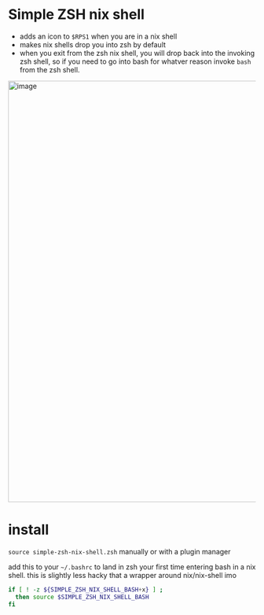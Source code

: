 # Simple ZSH nix shell
- adds an icon to `$RPS1` when you are in a nix shell
- makes nix shells drop you into zsh by default
- when you exit from the zsh nix shell, you will drop back into the invoking zsh shell, so if you need to go into bash for whatver reason invoke `bash` from the zsh shell.

<img width="856" alt="image" src="https://user-images.githubusercontent.com/24906808/219564876-d184602c-069d-4132-a1c6-a69c8453a8b9.png">

# install
`source simple-zsh-nix-shell.zsh` manually or with a plugin manager

add this to your `~/.bashrc` to land in zsh your first time entering bash in a nix shell. this is slightly less hacky that a wrapper around nix/nix-shell imo
```bash
if [ ! -z ${SIMPLE_ZSH_NIX_SHELL_BASH+x} ] ;
  then source $SIMPLE_ZSH_NIX_SHELL_BASH
fi
```

